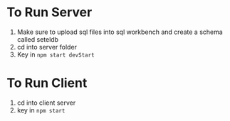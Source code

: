 # To Run Server

1) Make sure to upload sql files into sql workbench and create a schema called seteldb
2) cd into server folder
3) Key in `npm start devStart`


# To Run Client

1) cd into client server
2) key in `npm start`